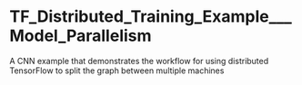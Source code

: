 # TF_Distributed_Training_Example___Model_Parallelism
A CNN example that demonstrates the workflow for using distributed TensorFlow to split the graph between multiple machines

